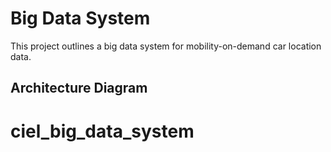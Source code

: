 # Big Data System

This project outlines a big data system for mobility-on-demand car location data.

## Architecture Diagram

# ciel_big_data_system
